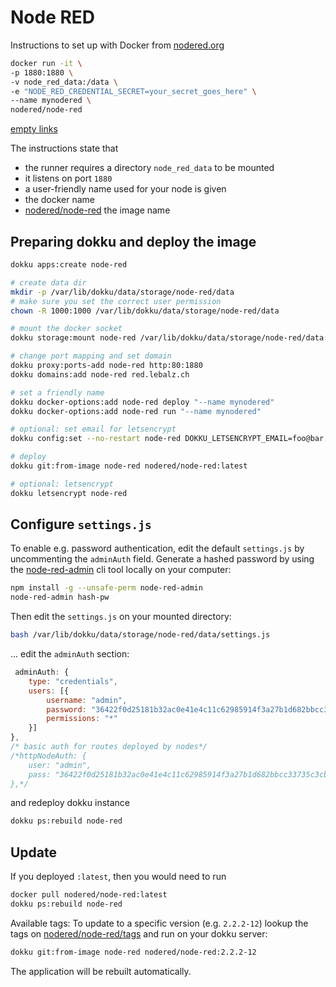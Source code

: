 # Node RED

Instructions to set up with Docker from [nodered.org](https://nodered.org/docs/getting-started/docker)

```bash
docker run -it \
-p 1880:1880 \
-v node_red_data:/data \
-e "NODE_RED_CREDENTIAL_SECRET=your_secret_goes_here" \
--name mynodered \
nodered/node-red
```


[empty links]()

The instructions state that

- the runner requires a directory `node_red_data` to be mounted
- it listens on port `1880`
- a user-friendly name used for your node is given
- the docker name
- [nodered/node-red](https://hub.docker.com/r/nodered/node-red/) the image name

## Preparing dokku and deploy the image

```bash
dokku apps:create node-red

# create data dir
mkdir -p /var/lib/dokku/data/storage/node-red/data
# make sure you set the correct user permission
chown -R 1000:1000 /var/lib/dokku/data/storage/node-red/data

# mount the docker socket
dokku storage:mount node-red /var/lib/dokku/data/storage/node-red/data:/data

# change port mapping and set domain
dokku proxy:ports-add node-red http:80:1880
dokku domains:add node-red red.lebalz.ch

# set a friendly name
dokku docker-options:add node-red deploy "--name mynodered"
dokku docker-options:add node-red run "--name mynodered"

# optional: set email for letsencrypt
dokku config:set --no-restart node-red DOKKU_LETSENCRYPT_EMAIL=foo@bar.ch

# deploy
dokku git:from-image node-red nodered/node-red:latest

# optional: letsencrypt
dokku letsencrypt node-red
```

## Configure `settings.js`

To enable e.g. password authentication, edit the default `settings.js` by uncommenting the `adminAuth` field. Generate a hashed password by using the [node-red-admin](https://nodered.org/docs/user-guide/node-red-admin) cli tool locally on your computer:

```bash
npm install -g --unsafe-perm node-red-admin
node-red-admin hash-pw
```

Then edit the `settings.js` on your mounted directory:

```bash
bash /var/lib/dokku/data/storage/node-red/data/settings.js
```
... edit the `adminAuth` section:

```js
 adminAuth: {
    type: "credentials",
    users: [{
        username: "admin",
        password: "36422f0d25181b32ac0e41e4c11c62985914f3a27b1d682bbcc33735c3cb1b28", /* hashed pw */
        permissions: "*"
    }]
},
/* basic auth for routes deployed by nodes*/
/*httpNodeAuth: {
    user: "admin",
    pass: "36422f0d25181b32ac0e41e4c11c62985914f3a27b1d682bbcc33735c3cb1b28"
},*/
```

and redeploy dokku instance

```bash
dokku ps:rebuild node-red
```

## Update

If you deployed `:latest`, then you would need to run

```bash
docker pull nodered/node-red:latest
dokku ps:rebuild node-red
```

Available tags: 
To update to a specific version (e.g. `2.2.2-12`) lookup the tags on [nodered/node-red/tags](https://hub.docker.com/r/nodered/node-red/tags) and run on your dokku server:

```bash
dokku git:from-image node-red nodered/node-red:2.2.2-12
```

The application will be rebuilt automatically.
